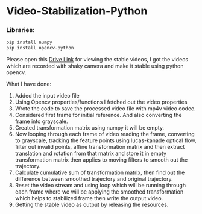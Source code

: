# Video-Stabilization-Python

### Libraries:

```python
pip install numpy
pip install opencv-python
```

Please open this [Drive Link](https://drive.google.com/drive/folders/1nbgzpcC_qOFp0WAKy8hhFYAcVKQ7FDzn?usp=drive_link) for viewing the stable videos, I got the videos which are recorded with shaky camera and make it stable using python opencv.

What I have done:
1. Added the input video file
2. Using Opencv properties/functions I fetched out the video properties
3. Wrote the code to save the processed video file with mp4v video codec.
4. Considered first frame for initial reference. And also converting the frame into grayscale.
5. Created transformation matrix using numpy it will be empty.
6. Now looping through each frame of video reading the frame, converting to grayscale, tracking the feature points using lucas-kanade optical flow, filter out invalid points, affine transformation matrix and then extract translation and rotation from that matrix and store it in empty transformation matrix then applies to moving filters to smooth out the trajectory.
7. Calculate cumulative sum of transformation matrix, then find out the difference between smoothed trajectory and original trajectory.
8. Reset the video stream and using loop which will be running through each frame where we will be applying the smoothed transformation which helps to stabilized frame then write the output video.
9. Getting the stable video as output by releasing the resources.

